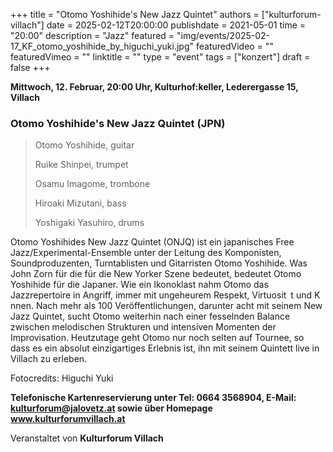 +++
title = "Otomo Yoshihide's New Jazz Quintet"
authors = ["kulturforum-villach"]
date = 2025-02-12T20:00:00
publishdate = 2021-05-01
time = "20:00"
description = "Jazz"
featured = "img/events/2025-02-17_KF_otomo_yoshihide_by_higuchi_yuki.jpg"
featuredVideo = ""
featuredVimeo = ""
linktitle = ""
type = "event"
tags = ["konzert"]
draft = false
+++

**Mittwoch, 12. Februar, 20:00 Uhr, Kulturhof:keller, Lederergasse 15, Villach**

### Otomo Yoshihide's New Jazz Quintet \(JPN\)

>Otomo Yoshihide, guitar
>
>Ruike Shinpei, trumpet
>
>Osamu Imagome, trombone
>
>Hiroaki Mizutani, bass
>
>Yoshigaki Yasuhiro, drums

Otomo Yoshihides New Jazz Quintet (ONJQ) ist ein japanisches Free Jazz/Experimental-Ensemble unter der Leitung des Komponisten, Soundproduzenten, Turntablisten und Gitarristen Otomo Yoshihide. Was John Zorn für die für die New Yorker Szene bedeutet, bedeutet Otomo Yoshihide für die Japaner. Wie ein Ikonoklast nahm Otomo das Jazzrepertoire in Angriff, immer mit ungeheurem Respekt, Virtuosit t und K nnen.
Nach mehr als 100 Veröffentlichungen, darunter acht mit seinem New Jazz Quintet, sucht Otomo weiterhin nach einer fesselnden Balance zwischen melodischen Strukturen und intensiven Momenten der Improvisation.
Heutzutage geht Otomo nur noch selten auf Tournee, so dass es ein absolut einzigartiges Erlebnis ist, ihn mit seinem Quintett live in Villach zu erleben.

Fotocredits: Higuchi Yuki

**Telefonische Kartenreservierung unter Tel: 0664 3568904, E-Mail: kulturforum@jalovetz.at sowie über Homepage www.kulturforumvillach.at**

Veranstaltet von **Kulturforum Villach**
